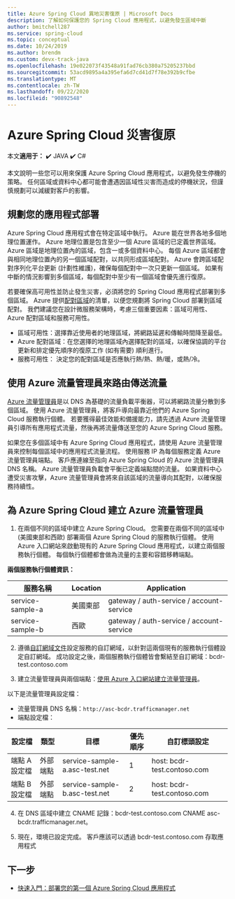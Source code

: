```yaml
---
title: Azure Spring Cloud 異地災害復原 | Microsoft Docs
description: 了解如何保護您的 Spring Cloud 應用程式，以避免發生區域中斷
author: bmitchell287
ms.service: spring-cloud
ms.topic: conceptual
ms.date: 10/24/2019
ms.author: brendm
ms.custom: devx-track-java
ms.openlocfilehash: 19e022073f43548a91fad76cb380a75205237bbd
ms.sourcegitcommit: 53acd9895a4a395efa6d7cd41d7f78e392b9cfbe
ms.translationtype: MT
ms.contentlocale: zh-TW
ms.lasthandoff: 09/22/2020
ms.locfileid: "90892548"
---
```

# <a name="azure-spring-cloud-disaster-recovery"></a>Azure Spring Cloud 災害復原

本文**適用于：** ✔️ JAVA ✔️ C#

本文說明一些您可以用來保護 Azure Spring Cloud 應用程式，以避免發生停機的策略。  任何區域或資料中心都可能會遭遇因區域性災害而造成的停機狀況，但謹慎規劃可以減緩對客戶的影響。

## <a name="plan-your-application-deployment"></a>規劃您的應用程式部署

Azure Spring Cloud 應用程式會在特定區域中執行。  Azure 能在世界各地多個地理位置運作。 Azure 地理位置是包含至少一個 Azure 區域的已定義世界區域。 Azure 區域是地理位置內的區域，包含一或多個資料中心。  每個 Azure 區域都會與相同地理位置內的另一個區域配對，以共同形成區域配對。 Azure 會跨區域配對序列化平台更新 (計劃性維護)，確保每個配對中一次只更新一個區域。 如果有中斷的情況影響到多個區域，每個配對中至少有一個區域會優先進行復原。

若要確保高可用性並防止發生災害，必須將您的 Spring Cloud 應用程式部署到多個區域。  Azure 提供[配對區域](../best-practices-availability-paired-regions.md)的清單，以便您規劃將 Spring Cloud 部署到區域配對。  我們建議您在設計微服務架構時，考慮三個重要因素：區域可用性、Azure 配對區域和服務可用性。

*  區域可用性：選擇靠近使用者的地理區域，將網路延遲和傳輸時間降至最低。
*  Azure 配對區域：在您選擇的地理區域內選擇配對的區域，以確保協調的平台更新和排定優先順序的復原工作 (如有需要) 順利進行。
*  服務可用性： 決定您的配對區域是否應執行熱/熱、熱/暖，或熱/冷。

## <a name="use-azure-traffic-manager-to-route-traffic"></a>使用 Azure 流量管理員來路由傳送流量

[Azure 流量管理員](../traffic-manager/traffic-manager-overview.md)是以 DNS 為基礎的流量負載平衡器，可以將網路流量分散到多個區域。  使用 Azure 流量管理員，將客戶導向最靠近他們的 Azure Spring Cloud 服務執行個體。  若要獲得最佳效能和備援能力，請先透過 Azure 流量管理員引導所有應用程式流量，然後再將流量傳送至您的 Azure Spring Cloud 服務。

如果您在多個區域中有 Azure Spring Cloud 應用程式，請使用 Azure 流量管理員來控制每個區域中的應用程式流量流程。  使用服務 IP 為每個服務定義 Azure 流量管理員端點。 客戶應連線至指向 Azure Spring Cloud 的 Azure 流量管理員 DNS 名稱。  Azure 流量管理員負載會平衡已定義端點間的流量。  如果資料中心遭受災害攻擊，Azure 流量管理員會將來自該區域的流量導向其配對，以確保服務持續性。

## <a name="create-azure-traffic-manager-for-azure-spring-cloud"></a>為 Azure Spring Cloud 建立 Azure 流量管理員

1. 在兩個不同的區域中建立 Azure Spring Cloud。
您需要在兩個不同的區域中 (美國東部和西歐) 部署兩個 Azure Spring Cloud 的服務執行個體。 使用 Azure 入口網站來啟動現有的 Azure Spring Cloud 應用程式，以建立兩個服務執行個體。 每個執行個體都會做為流量的主要和容錯移轉端點。 

**兩個服務執行個體資訊：**

| 服務名稱 | Location | Application |
|--|--|--|
| service-sample-a | 美國東部 | gateway / auth-service / account-service |
| service-sample-b | 西歐 | gateway / auth-service / account-service |

2. 遵循[自訂網域文件](spring-cloud-tutorial-custom-domain.md)設定服務的自訂網域，以針對這兩個現有的服務執行個體設定自訂網域。 成功設定之後，兩個服務執行個體皆會繫結至自訂網域：bcdr-test.contoso.com

3. 建立流量管理員與兩個端點：[使用 Azure 入口網站建立流量管理員](https://docs.microsoft.com/azure/traffic-manager/quickstart-create-traffic-manager-profile)。

以下是流量管理員設定檔：
* 流量管理員 DNS 名稱：`http://asc-bcdr.trafficmanager.net`
* 端點設定檔： 

| 設定檔 | 類型 | 目標 | 優先順序 | 自訂標頭設定 |
|--|--|--|--|--|
| 端點 A 設定檔 | 外部端點 | service-sample-a.asc-test.net | 1 | host: bcdr-test.contoso.com |
| 端點 B 設定檔 | 外部端點 | service-sample-b.asc-test.net | 2 | host: bcdr-test.contoso.com |

4. 在 DNS 區域中建立 CNAME 記錄：bcdr-test.contoso.com CNAME asc-bcdr.trafficmanager.net。 

5. 現在，環境已設定完成。 客戶應該可以透過 bcdr-test.contoso.com 存取應用程式

## <a name="next-steps"></a>下一步

* [快速入門：部署您的第一個 Azure Spring Cloud 應用程式](spring-cloud-quickstart.md)
 
